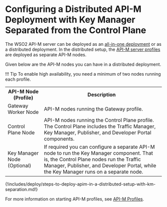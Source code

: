 # Configuring a Distributed API-M Deployment with Key Manager Separated from the Control Plane

The WSO2 API-M server can be deployed as an [all-in-one deployment]({{base_path}}/install-and-setup/setup/single-node/all-in-one-deployment-overview) or as a distributed deployment. In the distributed setup, the [API-M server profiles]({{base_path}}/install-and-setup/setup/distributed-deployment/product-profiles) are deployed as separate API-M nodes. 

Given below are the API-M nodes you can have in a distributed deployment.

!!! Tip
    To enable high availability, you need a minimum of two nodes running each profile.

<table>
    <tr>
        <th>
            API-M Node (Profile)
        </th>
        <th>
            Description
        </th>
    </tr>
    <tr>
        <td>
            Gateway Worker Node
        </td>
        <td>
            API-M nodes running the Gateway profile.
        </td>
    </tr>
    <tr>
        <td>
            Control Plane Node
        </td>
        <td>
            API-M nodes running the Control Plane profile. The Control Plane includes the Traffic Manager, Key Manager, Publisher, and Developer Portal components.
        </td>
    </tr>
    <tr>
        <td>
            Key Manager Node (Optional)
        </td>
        <td>
            If required you can configure a separate API-M node to run the Key Manager component. That is, the Control Plane nodes run the Traffic Manager, Publisher, and Developer Portal, while the Key Manager runs on a separate node.
        </td>
    </tr>
</table>



{!includes/deploy/steps-to-deploy-apim-in-a-distributed-setup-with-km-separation.md!}

For more information on starting API-M profiles, see [API-M Profiles]({{base_path}}/install-and-setup/setup/distributed-deployment/product-profiles).
